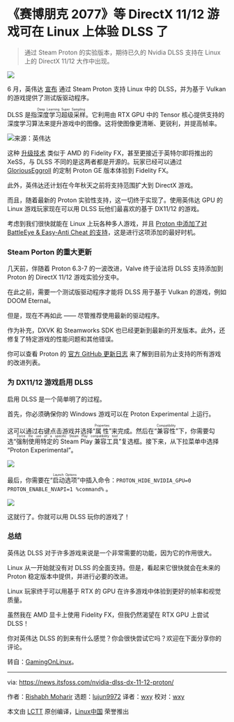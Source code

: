 [#]: subject: "DirectX 11/12 Games like Cyberpunk 2077 Can Use NVIDIA DLSS With Proton Experimental on Linux"
[#]: via: "https://news.itsfoss.com/nvidia-dlss-dx-11-12-proton/"
[#]: author: "Rishabh Moharir https://news.itsfoss.com/author/rishabh/"
[#]: collector: "lujun9972"
[#]: translator: "wxy"
[#]: reviewer: "wxy"
[#]: publisher: " "
[#]: url: " "

《赛博朋克 2077》等 DirectX 11/12 游戏可在 Linux 上体验 DLSS 了
======

> 通过 Steam Proton 的实验版本，期待已久的 Nvidia DLSS 支持在 Linux 上的 DirectX 11/12 大作中出现。

![](https://i0.wp.com/news.itsfoss.com/wp-content/uploads/2021/10/nvidia-dlss-proton.png?w=1200&ssl=1)

6 月，英伟达 [宣布][1] 通过 Steam Proton 支持 Linux 中的 DLSS，并为基于 Vulkan 的游戏提供了测试版驱动程序。

DLSS 是指<ruby>深度学习超级采样<rt>Deep Learning Super Sampling</rt></ruby>。它利用由 RTX GPU 中的 Tensor 核心提供支持的深度学习算法来提升游戏中的图像。这将使图像更清晰、更锐利，并提高帧率。

![来源：英伟达][2]

这种 [升级技术][3] 类似于 AMD 的 Fidelity FX，甚至更接近于英特尔即将推出的 XeSS，与 DLSS 不同的是这两者都是开源的。玩家已经可以通过 [GloriousEggroll][4] 的定制 Proton GE 版本体验到 Fidelity FX。

此外，英伟达还计划在今年秋天之前将支持范围扩大到 DirectX 游戏。

而且，随着最新的 Proton 实验性支持，这一切终于实现了。使用英伟达 GPU 的 Linux 游戏玩家现在可以用 DLSS 玩他们最喜欢的基于 DX11/12 的游戏。

考虑到我们很快就能在 Linux 上玩各种多人游戏，并且 [Proton 中添加了对 BattleEye & Easy-Anti Cheat 的支持][5]，这是进行这项添加的最好时机。

### Steam Porton 的重大更新

几天前，伴随着 Proton 6.3-7 的一波改进，Valve 终于设法将 DLSS 支持添加到 Proton 的 DirectX 11/12 游戏实验分支中。

在此之前，需要一个测试版驱动程序才能将 DLSS 用于基于 Vulkan 的游戏，例如 DOOM Eternal。

但是，现在不再如此 —— 尽管推荐使用最新的驱动程序。

作为补充，DXVK 和 Steamworks SDK 也已经更新到最新的开发版本。此外，还修复了特定游戏的性能问题和其他错误。

你可以查看 Proton 的 [官方 GitHub 更新日志][6] 来了解到目前为止支持的所有游戏的改进列表。

### 为 DX11/12 游戏启用 DLSS

启用 DLSS 是一个简单明了的过程。

首先，你必须确保你的 Windows 游戏可以在 Proton Experimental 上运行。

这可以通过右键点击游戏并选择“<ruby>属性<rt>Properties</rt></ruby>”来完成。然后在“<ruby>兼容性<rt>Compatibility</rt></ruby>”下，你需要勾选“<ruby>强制使用特定的 Steam Play 兼容工具<rt>Force the use of a specific Steam Play compatibility tool</rt></ruby>”复选框。接下来，从下拉菜单中选择 “Proton Experimental”。

![][7]

最后，你需要在“<ruby>启动选项<rt>Launch Options</rt></ruby>”中插入命令：`PROTON_HIDE_NVIDIA_GPU=0 PROTON_ENABLE_NVAPI=1 %command%` 。

![][8]

这就行了。你就可以用 DLSS 玩你的游戏了！

### 总结

英伟达 DLSS 对于许多游戏来说是一个非常需要的功能，因为它的作用很大。

Linux 从一开始就没有对 DLSS 的全面支持。但是，看起来它很快就会在未来的 Proton 稳定版本中提供，并进行必要的改进。

Linux 玩家终于可以用基于 RTX 的 GPU 在许多游戏中体验到更好的帧率和视觉质量。

虽然我在 AMD 显卡上使用 Fidelity FX，但我仍然渴望在 RTX GPU 上尝试 DLSS！

你对英伟达 DLSS 的到来有什么感觉？你会很快尝试它吗？欢迎在下面分享你的评论。

转自：[GamingOnLinux][9]。

--------------------------------------------------------------------------------

via: https://news.itsfoss.com/nvidia-dlss-dx-11-12-proton/

作者：[Rishabh Moharir][a]
选题：[lujun9972][b]
译者：[wxy](https://github.com/wxy)
校对：[wxy](https://github.com/wxy)

本文由 [LCTT](https://github.com/LCTT/TranslateProject) 原创编译，[Linux中国](https://linux.cn/) 荣誉推出

[a]: https://news.itsfoss.com/author/rishabh/
[b]: https://github.com/lujun9972
[1]: https://www.nvidia.com/en-us/geforce/news/june-2021-rtx-dlss-game-update/
[2]: https://i0.wp.com/news.itsfoss.com/wp-content/uploads/2021/10/DLSS_RDD2.jpg?w=800&ssl=1
[3]: https://news.itsfoss.com/intel-xess-open-source/
[4]: https://github.com/GloriousEggroll/proton-ge-custom
[5]: https://news.itsfoss.com/easy-anti-cheat-linux/
[6]: https://github.com/ValveSoftware/Proton/wiki/Changelog
[7]: https://i2.wp.com/news.itsfoss.com/wp-content/uploads/2021/10/Compatibility.png?w=836&ssl=1
[8]: https://i2.wp.com/news.itsfoss.com/wp-content/uploads/2021/10/Commands-1.png?w=831&ssl=1
[9]: https://www.gamingonlinux.com/2021/10/proton-experimental-expands-nvidia-dlss-support-on-linux-to-directx-11-titles
